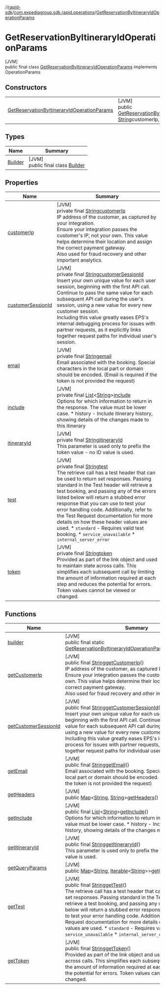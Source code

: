 //[rapid-sdk](../../../index.md)/[com.expediagroup.sdk.rapid.operations](../index.md)/[GetReservationByItineraryIdOperationParams](index.md)

# GetReservationByItineraryIdOperationParams

[JVM]\
public final class [GetReservationByItineraryIdOperationParams](index.md) implements OperationParams

## Constructors

| | |
|---|---|
| [GetReservationByItineraryIdOperationParams](-get-reservation-by-itinerary-id-operation-params.md) | [JVM]<br>public [GetReservationByItineraryIdOperationParams](index.md)[GetReservationByItineraryIdOperationParams](-get-reservation-by-itinerary-id-operation-params.md)([String](https://docs.oracle.com/javase/8/docs/api/java/lang/String.html)itineraryId, [String](https://docs.oracle.com/javase/8/docs/api/java/lang/String.html)customerIp, [String](https://docs.oracle.com/javase/8/docs/api/java/lang/String.html)customerSessionId, [String](https://docs.oracle.com/javase/8/docs/api/java/lang/String.html)test, [String](https://docs.oracle.com/javase/8/docs/api/java/lang/String.html)token, [String](https://docs.oracle.com/javase/8/docs/api/java/lang/String.html)email, [List](https://docs.oracle.com/javase/8/docs/api/java/util/List.html)&lt;[String](https://docs.oracle.com/javase/8/docs/api/java/lang/String.html)&gt;include) |

## Types

| Name | Summary |
|---|---|
| [Builder](-builder/index.md) | [JVM]<br>public final class [Builder](-builder/index.md) |

## Properties

| Name | Summary |
|---|---|
| [customerIp](index.md#-1355460540%2FProperties%2F700308213) | [JVM]<br>private final [String](https://docs.oracle.com/javase/8/docs/api/java/lang/String.html)[customerIp](index.md#-1355460540%2FProperties%2F700308213)<br>IP address of the customer, as captured by your integration.<br> Ensure your integration passes the customer's IP, not your own. This value helps determine their location and assign the correct payment gateway.<br> Also used for fraud recovery and other important analytics. |
| [customerSessionId](index.md#473972478%2FProperties%2F700308213) | [JVM]<br>private final [String](https://docs.oracle.com/javase/8/docs/api/java/lang/String.html)[customerSessionId](index.md#473972478%2FProperties%2F700308213)<br>Insert your own unique value for each user session, beginning with the first API call. Continue to pass the same value for each subsequent API call during the user's session, using a new value for every new customer session.<br> Including this value greatly eases EPS's internal debugging process for issues with partner requests, as it explicitly links together request paths for individual user's session. |
| [email](index.md#-177080939%2FProperties%2F700308213) | [JVM]<br>private final [String](https://docs.oracle.com/javase/8/docs/api/java/lang/String.html)[email](index.md#-177080939%2FProperties%2F700308213)<br>Email associated with the booking. Special characters in the local part or domain should be encoded. (Email is required if the token is not provided the request) <br> |
| [include](index.md#-1059502839%2FProperties%2F700308213) | [JVM]<br>private final [List](https://docs.oracle.com/javase/8/docs/api/java/util/List.html)&lt;[String](https://docs.oracle.com/javase/8/docs/api/java/lang/String.html)&gt;[include](index.md#-1059502839%2FProperties%2F700308213)<br>Options for which information to return in the response. The value must be lower case.   * history - Include itinerary history, showing details of the changes made to this itinerary |
| [itineraryId](index.md#-180809237%2FProperties%2F700308213) | [JVM]<br>private final [String](https://docs.oracle.com/javase/8/docs/api/java/lang/String.html)[itineraryId](index.md#-180809237%2FProperties%2F700308213)<br>This parameter is used only to prefix the token value - no ID value is used.<br> |
| [test](index.md#940516087%2FProperties%2F700308213) | [JVM]<br>private final [String](https://docs.oracle.com/javase/8/docs/api/java/lang/String.html)[test](index.md#940516087%2FProperties%2F700308213)<br>The retrieve call has a test header that can be used to return set responses. Passing standard in the Test header will retrieve a test booking, and passing any of the errors listed below will return a stubbed error response that you can use to test your error handling code. Additionally, refer to the Test Request documentation for more details on how these header values are used. * `standard` - Requires valid test booking. * `service_unavailable` * `internal_server_error` |
| [token](index.md#-657950248%2FProperties%2F700308213) | [JVM]<br>private final [String](https://docs.oracle.com/javase/8/docs/api/java/lang/String.html)[token](index.md#-657950248%2FProperties%2F700308213)<br>Provided as part of the link object and used to maintain state across calls. This simplifies each subsequent call by limiting the amount of information required at each step and reduces the potential for errors. Token values cannot be viewed or changed. |

## Functions

| Name | Summary |
|---|---|
| [builder](builder.md) | [JVM]<br>public final static [GetReservationByItineraryIdOperationParams.Builder](-builder/index.md)[builder](builder.md)() |
| [getCustomerIp](get-customer-ip.md) | [JVM]<br>public final [String](https://docs.oracle.com/javase/8/docs/api/java/lang/String.html)[getCustomerIp](get-customer-ip.md)()<br>IP address of the customer, as captured by your integration.<br> Ensure your integration passes the customer's IP, not your own. This value helps determine their location and assign the correct payment gateway.<br> Also used for fraud recovery and other important analytics. |
| [getCustomerSessionId](get-customer-session-id.md) | [JVM]<br>public final [String](https://docs.oracle.com/javase/8/docs/api/java/lang/String.html)[getCustomerSessionId](get-customer-session-id.md)()<br>Insert your own unique value for each user session, beginning with the first API call. Continue to pass the same value for each subsequent API call during the user's session, using a new value for every new customer session.<br> Including this value greatly eases EPS's internal debugging process for issues with partner requests, as it explicitly links together request paths for individual user's session. |
| [getEmail](get-email.md) | [JVM]<br>public final [String](https://docs.oracle.com/javase/8/docs/api/java/lang/String.html)[getEmail](get-email.md)()<br>Email associated with the booking. Special characters in the local part or domain should be encoded. (Email is required if the token is not provided the request) <br> |
| [getHeaders](get-headers.md) | [JVM]<br>public [Map](https://docs.oracle.com/javase/8/docs/api/java/util/Map.html)&lt;[String](https://docs.oracle.com/javase/8/docs/api/java/lang/String.html), [String](https://docs.oracle.com/javase/8/docs/api/java/lang/String.html)&gt;[getHeaders](get-headers.md)() |
| [getInclude](get-include.md) | [JVM]<br>public final [List](https://docs.oracle.com/javase/8/docs/api/java/util/List.html)&lt;[String](https://docs.oracle.com/javase/8/docs/api/java/lang/String.html)&gt;[getInclude](get-include.md)()<br>Options for which information to return in the response. The value must be lower case.   * history - Include itinerary history, showing details of the changes made to this itinerary |
| [getItineraryId](get-itinerary-id.md) | [JVM]<br>public final [String](https://docs.oracle.com/javase/8/docs/api/java/lang/String.html)[getItineraryId](get-itinerary-id.md)()<br>This parameter is used only to prefix the token value - no ID value is used.<br> |
| [getQueryParams](get-query-params.md) | [JVM]<br>public [Map](https://docs.oracle.com/javase/8/docs/api/java/util/Map.html)&lt;[String](https://docs.oracle.com/javase/8/docs/api/java/lang/String.html), [Iterable](https://docs.oracle.com/javase/8/docs/api/java/lang/Iterable.html)&lt;[String](https://docs.oracle.com/javase/8/docs/api/java/lang/String.html)&gt;&gt;[getQueryParams](get-query-params.md)() |
| [getTest](get-test.md) | [JVM]<br>public final [String](https://docs.oracle.com/javase/8/docs/api/java/lang/String.html)[getTest](get-test.md)()<br>The retrieve call has a test header that can be used to return set responses. Passing standard in the Test header will retrieve a test booking, and passing any of the errors listed below will return a stubbed error response that you can use to test your error handling code. Additionally, refer to the Test Request documentation for more details on how these header values are used. * `standard` - Requires valid test booking. * `service_unavailable` * `internal_server_error` |
| [getToken](get-token.md) | [JVM]<br>public final [String](https://docs.oracle.com/javase/8/docs/api/java/lang/String.html)[getToken](get-token.md)()<br>Provided as part of the link object and used to maintain state across calls. This simplifies each subsequent call by limiting the amount of information required at each step and reduces the potential for errors. Token values cannot be viewed or changed. |
